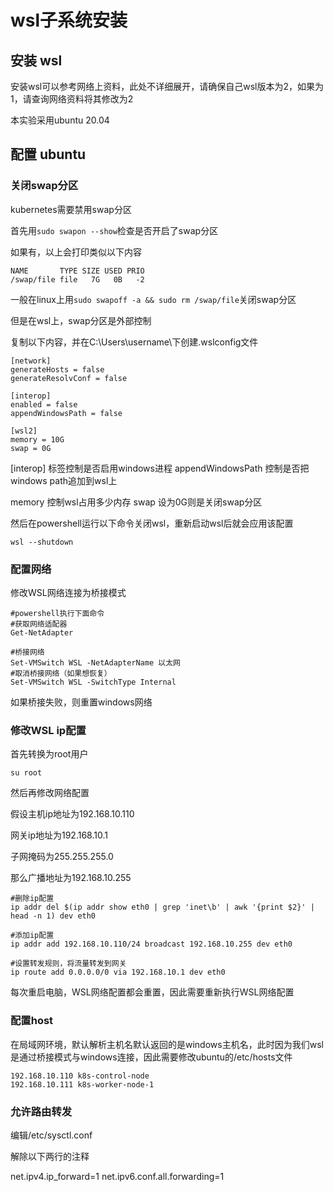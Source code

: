# wsl子系统安装

## 安装 wsl

安装wsl可以参考网络上资料，此处不详细展开，请确保自己wsl版本为2，如果为1，请查询网络资料将其修改为2

本实验采用ubuntu 20.04

## 配置 ubuntu

### 关闭swap分区

kubernetes需要禁用swap分区

首先用`sudo swapon --show`检查是否开启了swap分区

如果有，以上会打印类似以下内容

```shell
NAME       TYPE SIZE USED PRIO
/swap/file file   7G   0B   -2
```

一般在linux上用`sudo swapoff -a && sudo rm /swap/file`关闭swap分区

但是在wsl上，swap分区是外部控制

复制以下内容，并在C:\Users\username\下创建.wslconfig文件

```
[network]
generateHosts = false
generateResolvConf = false

[interop]
enabled = false
appendWindowsPath = false

[wsl2]
memory = 10G
swap = 0G

```

[interop] 标签控制是否启用windows进程
appendWindowsPath 控制是否把windows path追加到wsl上

memory 控制wsl占用多少内存
swap 设为0G则是关闭swap分区

然后在powershell运行以下命令关闭wsl，重新启动wsl后就会应用该配置

```
wsl --shutdown
```

### 配置网络

修改WSL网络连接为桥接模式

```shell
#powershell执行下面命令
#获取网络适配器
Get-NetAdapter
```

```shell
#桥接网络
Set-VMSwitch WSL -NetAdapterName 以太网
#取消桥接网络（如果想恢复）
Set-VMSwitch WSL -SwitchType Internal
```

如果桥接失败，则重置windows网络

### 修改WSL ip配置

首先转换为root用户

```
su root
```

然后再修改网络配置

假设主机ip地址为192.168.10.110

网关ip地址为192.168.10.1

子网掩码为255.255.255.0

那么广播地址为192.168.10.255

```shell
#删除ip配置
ip addr del $(ip addr show eth0 | grep 'inet\b' | awk '{print $2}' | head -n 1) dev eth0

#添加ip配置
ip addr add 192.168.10.110/24 broadcast 192.168.10.255 dev eth0

#设置转发规则，将流量转发到网关
ip route add 0.0.0.0/0 via 192.168.10.1 dev eth0
```

每次重启电脑，WSL网络配置都会重置，因此需要重新执行WSL网络配置

### 配置host

在局域网环境，默认解析主机名默认返回的是windows主机名，此时因为我们wsl是通过桥接模式与windows连接，因此需要修改ubuntu的/etc/hosts文件

```
192.168.10.110 k8s-control-node
192.168.10.111 k8s-worker-node-1
```

### 允许路由转发

编辑/etc/sysctl.conf

解除以下两行的注释

net.ipv4.ip_forward=1
net.ipv6.conf.all.forwarding=1